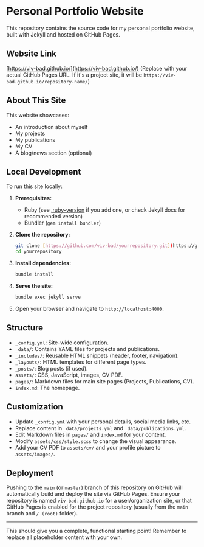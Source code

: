 # Personal Portfolio Website

This repository contains the source code for my personal portfolio website, built with Jekyll and hosted on GitHub Pages.

## Website Link

[https://viv-bad.github.io/](https://viv-bad.github.io/)
(Replace with your actual GitHub Pages URL. If it's a project site, it will be `https://viv-bad.github.io/repository-name/`)

## About This Site

This website showcases:

- An introduction about myself
- My projects
- My publications
- My CV
- A blog/news section (optional)

## Local Development

To run this site locally:

1.  **Prerequisites:**

    - Ruby (see [.ruby-version](/.ruby-version) if you add one, or check Jekyll docs for recommended version)
    - Bundler (`gem install bundler`)

2.  **Clone the repository:**

    ```bash
    git clone [https://github.com/viv-bad/yourrepository.git](https://github.com/viv-bad/yourrepository.git)
    cd yourrepository
    ```

3.  **Install dependencies:**

    ```bash
    bundle install
    ```

4.  **Serve the site:**

    ```bash
    bundle exec jekyll serve
    ```

5.  Open your browser and navigate to `http://localhost:4000`.

## Structure

- `_config.yml`: Site-wide configuration.
- `_data/`: Contains YAML files for projects and publications.
- `_includes/`: Reusable HTML snippets (header, footer, navigation).
- `_layouts/`: HTML templates for different page types.
- `_posts/`: Blog posts (if used).
- `assets/`: CSS, JavaScript, images, CV PDF.
- `pages/`: Markdown files for main site pages (Projects, Publications, CV).
- `index.md`: The homepage.

## Customization

- Update `_config.yml` with your personal details, social media links, etc.
- Replace content in `_data/projects.yml` and `_data/publications.yml`.
- Edit Markdown files in `pages/` and `index.md` for your content.
- Modify `assets/css/style.scss` to change the visual appearance.
- Add your CV PDF to `assets/cv/` and your profile picture to `assets/images/`.

## Deployment

Pushing to the `main` (or `master`) branch of this repository on GitHub will automatically build and deploy the site via GitHub Pages. Ensure your repository is named `viv-bad.github.io` for a user/organization site, or that GitHub Pages is enabled for the project repository (usually from the `main` branch and `/ (root)` folder).

---

This should give you a complete, functional starting point! Remember to replace all placeholder content with your own.

